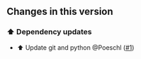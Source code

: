 ## Changes in this version

### ⬆️ Dependency updates

- ⬆️ Update git and python @Poeschl ([#1](https://github.com/Poeschl-HomeAssistant-Addons/juice-shop/pull/1))
